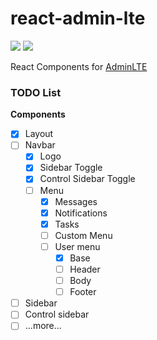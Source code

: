 # react-admin-lte

![](https://travis-ci.org/falmar/react-admin-lte.svg?branch=master)
![](https://img.shields.io/codecov/c/github/falmar/react-admin-lte.svg)

React Components for [AdminLTE](https://github.com/almasaeed2010/AdminLTE)


### TODO List

**Components**

- [x] Layout
- [ ] Navbar
  - [x] Logo
  - [x] Sidebar Toggle
  - [x] Control Sidebar Toggle
  - [ ] Menu
    - [x] Messages
    - [x] Notifications
    - [x] Tasks
    - [ ] Custom Menu
    - [ ] User menu
      - [x] Base
      - [ ] Header
      - [ ] Body
      - [ ] Footer
- [ ] Sidebar
- [ ] Control sidebar
- [ ] ...more...
